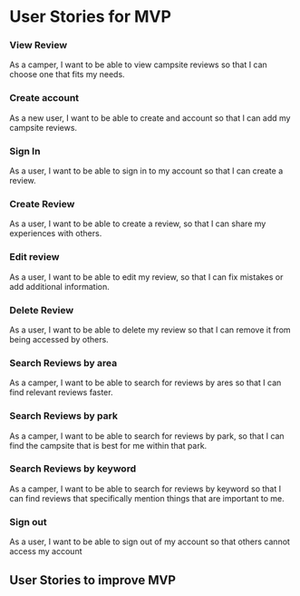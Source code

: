 # User Stories for MVP

### View Review
As a camper, I want to be able to view campsite reviews so that I can choose one that fits my needs.

### Create account
As a new user, I want to be able to create and account so that I can add my campsite reviews.

### Sign In
As a user, I want to be able to sign in to my account so that I can create a review.

### Create Review
As a user, I want to be able to create a review, so that I can share my experiences with others.

### Edit review
As a user, I want to be able to edit my review, so that I can fix mistakes or add additional information.

### Delete Review
As a user, I want to be able to delete my review so that I can remove it from being accessed by others.

### Search Reviews by area
As a camper, I want to be able to search for reviews by ares so that I can find relevant reviews faster.

### Search Reviews by park
As a camper, I want to be able to search for reviews by park, so that I can find the campsite that is best for me 
within that park.

### Search Reviews by keyword
As a camper, I want to be able to search for reviews by keyword so that I can find reviews that specifically mention 
things that are important to me.

### Sign out
As a user, I want to be able to sign out of my account so that others cannot access my account

## User Stories to improve MVP





